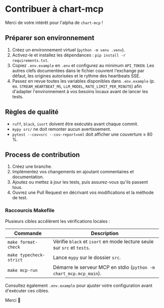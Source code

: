 # Contribuer à chart-mcp

Merci de votre intérêt pour l'alpha de `chart-mcp` !

## Préparer son environnement

1. Créez un environnement virtuel (`python -m venv .venv`).
2. Activez-le et installez les dépendances : `pip install -r requirements.txt`.
3. Copiez `.env.example` en `.env` et configurez au minimum `API_TOKEN`. Les autres clefs documentées dans le fichier couvrent l'exchange par défaut, les origines autorisées et le rythme des heartbeats SSE.
4. Passez en revue toutes les variables disponibles dans `.env.example` (p. ex. `STREAM_HEARTBEAT_MS`, `LLM_MODEL`, `RATE_LIMIT_PER_MINUTE`) afin d'adapter l'environnement à vos besoins locaux avant de lancer les tests.

## Règles de qualité

- `ruff`, `black`, `isort` doivent être exécutés avant chaque commit.
- `mypy src/` ne doit remonter aucun avertissement.
- `pytest --cov=src --cov-report=xml` doit afficher une couverture ≥ 80 %.

## Process de contribution

1. Créez une branche.
2. Implémentez vos changements en ajoutant commentaires et documentation.
3. Ajoutez ou mettez à jour les tests, puis assurez-vous qu'ils passent tous.
4. Ouvrez une Pull Request en décrivant vos modifications et la méthode de test.

### Raccourcis Makefile

Plusieurs cibles accélèrent les vérifications locales :

| Commande | Description |
| --- | --- |
| `make format-check` | Vérifie `black` et `isort` en mode lecture seule sur `src` et `tests`. |
| `make typecheck-strict` | Lance `mypy` sur le dossier `src`. |
| `make mcp-run` | Démarre le serveur MCP en stdio (`python -m chart_mcp.mcp_main`). |

Consultez également `.env.example` pour ajuster votre configuration avant d'exécuter ces cibles.

Merci 💜
